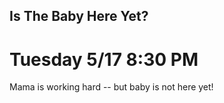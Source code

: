 ## Is The Baby Here Yet?

# Tuesday 5/17 8:30 PM

Mama is working hard -- but baby is not here yet!

